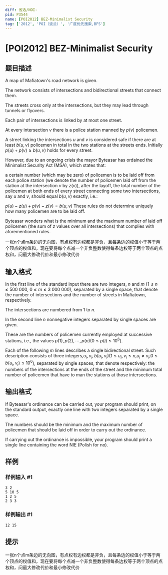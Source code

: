 ```yaml
---
diff: 省选/NOI-
pid: P3544
name: [POI2012] BEZ-Minimalist Security
tag: ['2012', 'POI（波兰）', '广度优先搜索,BFS']
---
```

# [POI2012] BEZ-Minimalist Security
## 题目描述

A map of Mafiatown's road network is given.

The network consists of intersections and bidirectional streets that connect them.

The streets cross only at the intersections, but they may lead through tunnels or flyovers.

Each pair of intersections is linked by at most one street.

At every intersection $v$ there is a police station manned by $p(v)$ policemen.

A street linking the intersections $u$ and $v$ is considered safe if there are at least $b(u,v)$ policemen in total in the two stations at the streets ends. Initially    $p(u)+p(v)\ge b(u,v)$ holds for every street.

However, due to an ongoing crisis the mayor Byteasar has ordained the Minimalist Security Act (MSA), which states that:

a certain number (which may be zero) of policemen is to be laid off from each police station        (we denote the number of policemen laid off from the station at the intersection $v$ by $z(v)$),                  after the layoff, the total number of the policemen at both ends of every street connecting some two intersections,        say $u$ and $v$, should equal $b(u,v)$ exactly, i.e.:

$p(u)-z(u)+p(v)-z(v)=b(u,v)$ These rules do not determine uniquely how many policemen are to be laid off.

Byteasar wonders what is the minimum and the maximum number of laid off policemen    (the sum of $z$ values over all intersections) that complies with aforementioned rules.

一张n个点m条边的无向图，有点权有边权都是非负，且每条边的权值小于等于两个顶点的权值和，现在要将每个点减一个非负整数使得每条边权等于两个顶点的点权和，问最大修改代价和最小修改代价

## 输入格式

In the first line of the standard input there are two integers, $n$ and $m$ ($1\le n\le 500\ 000$, $0\le m\le 3\ 000\ 000$), separated by a single space, that denote    the number of intersections and the number of streets in Mafiatown, respectively.

The intersections are numbered from 1 to $n$.

In the second line $n$ nonnegative integers separated by single spaces are given.

These are the numbers of policemen currently employed at successive stations, i.e., the values $p(1),p(2),\cdots,p(n)$($0\le p(i)\le 10^6$).

Each of the following $m$ lines describes a single bidirectional street. Such description consists of three integers,$u_i,v_i,b(u_i,v_i)$($1\le u_i,v_i\le n$,$u_i\ne v_i$,$0\le b(u_i,v_i)\le 10^6$), separated by single spaces, that denote respectively: the numbers of the intersections at the ends of the street and the minimum total number of policemen that have to man the stations at those intersections.

## 输出格式

If Byteasar's ordinance can be carried out, your program should print, on the standard output,    exactly one line with two integers separated by a single space.

The numbers should be the minimum and the maximum number of policemen that should be laid off    in order to carry out the ordinance.

If carrying out the ordinance is impossible, your program should print a single line containing    the word NIE (Polish for no).

## 样例

### 样例输入 #1
```
3 2
5 10 5
1 2 5
2 3 3
```
### 样例输出 #1
```
12 15
```
## 提示

一张n个点m条边的无向图，有点权有边权都是非负，且每条边的权值小于等于两个顶点的权值和，现在要将每个点减一个非负整数使得每条边权等于两个顶点的点权和，问最大修改代价和最小修改代价

